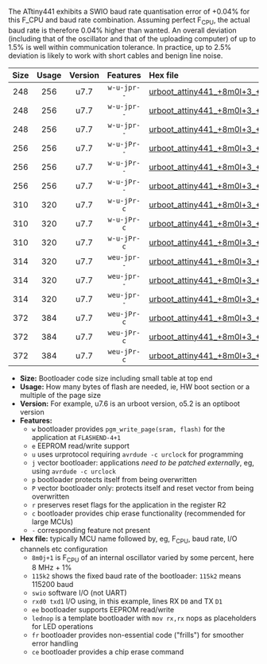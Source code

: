 The ATtiny441 exhibits a SWIO baud rate quantisation error of +0.04% for this F_CPU and baud rate combination. Assuming perfect F<sub>CPU</sub>, the actual baud rate is therefore 0.04% higher than wanted. An overall deviation (including that of the oscillator and that of the uploading computer) of up to 1.5% is well within communication tolerance. In practice, up to 2.5% deviation is likely to work with short cables and benign line noise.

|Size|Usage|Version|Features|Hex file|
|:-:|:-:|:-:|:-:|:--|
|248|256|u7.7|`w-u-jpr--`|[urboot_attiny441_+8m0l+3_++57k6_swio_rxa2_txa1_lednop.hex](https://raw.githubusercontent.com/stefanrueger/urboot.hex/main/mcus/attiny441/internal_oscillator/fcpu_+8m0l+3/br_++57k6/urboot_attiny441_+8m0l+3_++57k6_swio_rxa2_txa1_lednop.hex)|
|248|256|u7.7|`w-u-jpr--`|[urboot_attiny441_+8m0l+3_++57k6_swio_rxa4_txa5_lednop.hex](https://raw.githubusercontent.com/stefanrueger/urboot.hex/main/mcus/attiny441/internal_oscillator/fcpu_+8m0l+3/br_++57k6/urboot_attiny441_+8m0l+3_++57k6_swio_rxa4_txa5_lednop.hex)|
|248|256|u7.7|`w-u-jpr--`|[urboot_attiny441_+8m0l+3_++57k6_swio_rxb2_txa7_lednop.hex](https://raw.githubusercontent.com/stefanrueger/urboot.hex/main/mcus/attiny441/internal_oscillator/fcpu_+8m0l+3/br_++57k6/urboot_attiny441_+8m0l+3_++57k6_swio_rxb2_txa7_lednop.hex)|
|256|256|u7.7|`w-u-jPr--`|[urboot_attiny441_+8m0l+3_++57k6_swio_rxa2_txa1.hex](https://raw.githubusercontent.com/stefanrueger/urboot.hex/main/mcus/attiny441/internal_oscillator/fcpu_+8m0l+3/br_++57k6/urboot_attiny441_+8m0l+3_++57k6_swio_rxa2_txa1.hex)|
|256|256|u7.7|`w-u-jPr--`|[urboot_attiny441_+8m0l+3_++57k6_swio_rxa4_txa5.hex](https://raw.githubusercontent.com/stefanrueger/urboot.hex/main/mcus/attiny441/internal_oscillator/fcpu_+8m0l+3/br_++57k6/urboot_attiny441_+8m0l+3_++57k6_swio_rxa4_txa5.hex)|
|256|256|u7.7|`w-u-jPr--`|[urboot_attiny441_+8m0l+3_++57k6_swio_rxb2_txa7.hex](https://raw.githubusercontent.com/stefanrueger/urboot.hex/main/mcus/attiny441/internal_oscillator/fcpu_+8m0l+3/br_++57k6/urboot_attiny441_+8m0l+3_++57k6_swio_rxb2_txa7.hex)|
|310|320|u7.7|`w-u-jPr-c`|[urboot_attiny441_+8m0l+3_++57k6_swio_rxa2_txa1_lednop_fr_ce.hex](https://raw.githubusercontent.com/stefanrueger/urboot.hex/main/mcus/attiny441/internal_oscillator/fcpu_+8m0l+3/br_++57k6/urboot_attiny441_+8m0l+3_++57k6_swio_rxa2_txa1_lednop_fr_ce.hex)|
|310|320|u7.7|`w-u-jPr-c`|[urboot_attiny441_+8m0l+3_++57k6_swio_rxa4_txa5_lednop_fr_ce.hex](https://raw.githubusercontent.com/stefanrueger/urboot.hex/main/mcus/attiny441/internal_oscillator/fcpu_+8m0l+3/br_++57k6/urboot_attiny441_+8m0l+3_++57k6_swio_rxa4_txa5_lednop_fr_ce.hex)|
|310|320|u7.7|`w-u-jPr-c`|[urboot_attiny441_+8m0l+3_++57k6_swio_rxb2_txa7_lednop_fr_ce.hex](https://raw.githubusercontent.com/stefanrueger/urboot.hex/main/mcus/attiny441/internal_oscillator/fcpu_+8m0l+3/br_++57k6/urboot_attiny441_+8m0l+3_++57k6_swio_rxb2_txa7_lednop_fr_ce.hex)|
|314|320|u7.7|`weu-jpr--`|[urboot_attiny441_+8m0l+3_++57k6_swio_rxa2_txa1_ee_lednop.hex](https://raw.githubusercontent.com/stefanrueger/urboot.hex/main/mcus/attiny441/internal_oscillator/fcpu_+8m0l+3/br_++57k6/urboot_attiny441_+8m0l+3_++57k6_swio_rxa2_txa1_ee_lednop.hex)|
|314|320|u7.7|`weu-jpr--`|[urboot_attiny441_+8m0l+3_++57k6_swio_rxa4_txa5_ee_lednop.hex](https://raw.githubusercontent.com/stefanrueger/urboot.hex/main/mcus/attiny441/internal_oscillator/fcpu_+8m0l+3/br_++57k6/urboot_attiny441_+8m0l+3_++57k6_swio_rxa4_txa5_ee_lednop.hex)|
|314|320|u7.7|`weu-jpr--`|[urboot_attiny441_+8m0l+3_++57k6_swio_rxb2_txa7_ee_lednop.hex](https://raw.githubusercontent.com/stefanrueger/urboot.hex/main/mcus/attiny441/internal_oscillator/fcpu_+8m0l+3/br_++57k6/urboot_attiny441_+8m0l+3_++57k6_swio_rxb2_txa7_ee_lednop.hex)|
|372|384|u7.7|`weu-jPr-c`|[urboot_attiny441_+8m0l+3_++57k6_swio_rxa2_txa1_ee_lednop_fr_ce.hex](https://raw.githubusercontent.com/stefanrueger/urboot.hex/main/mcus/attiny441/internal_oscillator/fcpu_+8m0l+3/br_++57k6/urboot_attiny441_+8m0l+3_++57k6_swio_rxa2_txa1_ee_lednop_fr_ce.hex)|
|372|384|u7.7|`weu-jPr-c`|[urboot_attiny441_+8m0l+3_++57k6_swio_rxa4_txa5_ee_lednop_fr_ce.hex](https://raw.githubusercontent.com/stefanrueger/urboot.hex/main/mcus/attiny441/internal_oscillator/fcpu_+8m0l+3/br_++57k6/urboot_attiny441_+8m0l+3_++57k6_swio_rxa4_txa5_ee_lednop_fr_ce.hex)|
|372|384|u7.7|`weu-jPr-c`|[urboot_attiny441_+8m0l+3_++57k6_swio_rxb2_txa7_ee_lednop_fr_ce.hex](https://raw.githubusercontent.com/stefanrueger/urboot.hex/main/mcus/attiny441/internal_oscillator/fcpu_+8m0l+3/br_++57k6/urboot_attiny441_+8m0l+3_++57k6_swio_rxb2_txa7_ee_lednop_fr_ce.hex)|

- **Size:** Bootloader code size including small table at top end
- **Usage:** How many bytes of flash are needed, ie, HW boot section or a multiple of the page size
- **Version:** For example, u7.6 is an urboot version, o5.2 is an optiboot version
- **Features:**
  + `w` bootloader provides `pgm_write_page(sram, flash)` for the application at `FLASHEND-4+1`
  + `e` EEPROM read/write support
  + `u` uses urprotocol requiring `avrdude -c urclock` for programming
  + `j` vector bootloader: applications *need to be patched externally*, eg, using `avrdude -c urclock`
  + `p` bootloader protects itself from being overwritten
  + `P` vector bootloader only: protects itself and reset vector from being overwritten
  + `r` preserves reset flags for the application in the register R2
  + `c` bootloader provides chip erase functionality (recommended for large MCUs)
  + `-` corresponding feature not present
- **Hex file:** typically MCU name followed by, eg, F<sub>CPU</sub>, baud rate, I/O channels etc configuration
  + `8m0j+1` is F<sub>CPU</sub> of an internal oscillator varied by some percent, here 8 MHz + 1%
  + `115k2` shows the fixed baud rate of the bootloader: `115k2` means 115200 baud
  + `swio` software I/O (not UART)
  + `rxd0 txd1` I/O using, in this example, lines RX `D0` and TX `D1`
  + `ee` bootloader supports EEPROM read/write
  + `lednop` is a template bootloader with `mov rx,rx` nops as placeholders for LED operations
  + `fr` bootloader provides non-essential code ("frills") for smoother error handling
  + `ce` bootloader provides a chip erase command
